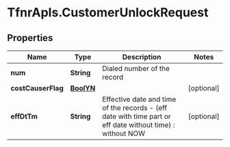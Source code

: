 # TfnrApIs.CustomerUnlockRequest

## Properties
Name | Type | Description | Notes
------------ | ------------- | ------------- | -------------
**num** | **String** | Dialed number of the record | 
**costCauserFlag** | [**BoolYN**](BoolYN.md) |  | [optional] 
**effDtTm** | **String** | Effective date and time of the records - (eff date with time part or eff date without time) : without NOW | [optional] 


